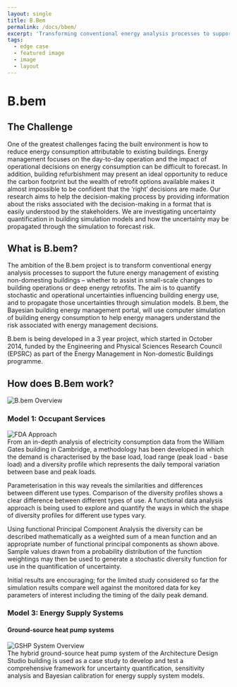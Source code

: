 ```yaml
---
layout: single
title: B.Bem
permalink: /docs/bbem/
excerpt: 'Transforming conventional energy analysis processes to support the future energy management of existing non-domesting buildings'
tags:
  - edge case
  - featured image
  - image
  - layout
---
```


<div id="stickyarticle">
<h1 class="category">B.bem</h1>
<h2 class="title">The Challenge</h2>
<div id="wrapper">
  <div id="stickybody">One of the greatest challenges facing the built environment is how to reduce energy consumption attributable to existing buildings. Energy management focuses on the day-to-day operation and the impact of operational decisions on energy consumption can be difficult to forecast. In addition, building refurbishment may present an ideal opportunity to reduce the carbon footprint but the wealth of retrofit options available makes it almost impossible to be confident that the ‘right’ decisions are made. Our research aims to help the decision-making process by providing information about the risks associated with the decision-making in a format that is easily understood by the stakeholders. We are investigating uncertainty quantification in building simulation models and how the uncertainty may be propagated through the simulation to forecast risk.</div>
  </div>
<h2 class="title">What is B.bem?</h2>
<div id="wrapper">
  <div id="stickybody">The ambition of the B.bem project is to transform conventional energy analysis processes to support the future energy management of existing non-domesting buildings – whether to assist in small-scale changes to building operations or deep energy retrofits. The aim is to quantify stochastic and operational uncertainties influencing building energy use, and to propagate those uncertainties through simulation models.  B.bem, the Bayesian building energy management portal, will use computer simulation of building energy consumption to help energy managers understand the risk associated with energy management decisions.

B.bem is being developed in a 3 year project, which started in October 2014, funded by the Engineering and Physical Sciences Research Council (EPSRC) as part of the Energy Management in Non-domestic Buildings programme.</div>
</div>

<h2 class="title">How does B.Bem work?</h2>
<div id="wrapper">
    <div id="stickybody">
    <img id="stickybody"
         src="/home/Images/bbem/bbem_content_image.png"
         alt="B.bem Overview"
         caption="Photo credit: EECi">
  </div>
  </div>
<h3 class="title">Model 1: Occupant Services</h3>
<div id="wrapper">
  <div id="stickyflex">
    <img id="stickyflex"
         src="/home/Images/bbem/fda_approach.png"
         alt="FDA Approach"
         caption="Photo credit: EECi">
  </div>
  <div id="stickybody">From an in-depth analysis of electricity consumption data from the William Gates building in Cambridge, a methodology has been developed in which the demand is characterised by the base load, load range (peak load - base load) and a diversity profile which represents the daily temporal variation between base and peak loads.  

Parameterisation in this way reveals the similarities and differences between different use types.  Comparison of the diversity profiles shows a clear difference between different types of use.  A functional data analysis approach is being used to explore and quantify the ways in which the shape of diversity profiles for different use types vary. 

Using functional Principal Component Analysis the diversity can be described mathematically as a weighted sum of a mean function and an appropriate number of functional principal components as shown above.  Sample values drawn from a probability distribution of the function weightings may then be used to generate a stochastic diversity function for use in the quantification of uncertainty.  

Initial results are encouraging; for the limited study considered so far the simulation results compare well against the monitored data for key parameters of interest including the timing of the daily peak demand.  </div>
</div>
<h3 class="title">Model 3: Energy Supply Systems</h3>
<h4 class="subtitle">Ground-source heat pump systems</h4>
<div id="wrapper">
  <div id="stickyflex">
    <img id="stickyflex"
         src="/home/Images/bbem/System_overview.png"
         alt="GSHP System Overview"
         caption="Photo credit: EECi">
  </div>
  <div id="stickybody">The hybrid ground-source heat pump system of the Architecture Design Studio building is used as a case study to develop and test a comprehensive framework for uncertainty quantification, sensitivity analysis and Bayesian calibration for energy supply system models. </div>
</div>
</div>


